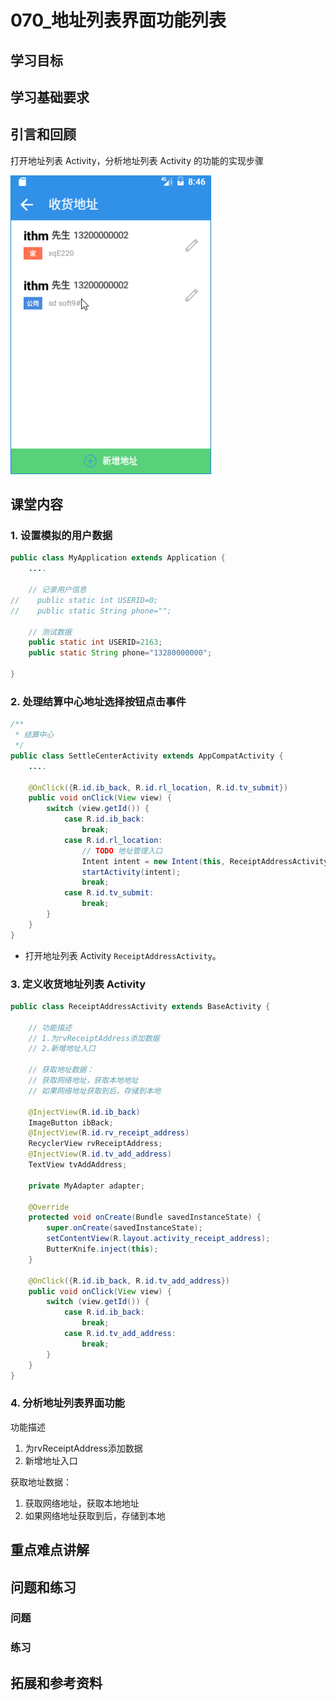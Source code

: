 # 070_地址列表界面功能列表
## 学习目标

## 学习基础要求

## 引言和回顾
打开地址列表 Activity，分析地址列表 Activity 的功能的实现步骤

![](img/takeout009.png )

## 课堂内容
### 1. 设置模拟的用户数据
```java
public class MyApplication extends Application {
    ....

    // 记录用户信息
//    public static int USERID=0;
//    public static String phone="";

    // 测试数据
    public static int USERID=2163;
    public static String phone="13280000000";

}
```

### 2. 处理结算中心地址选择按钮点击事件
```java
/**
 * 结算中心
 */
public class SettleCenterActivity extends AppCompatActivity {
    ....

    @OnClick({R.id.ib_back, R.id.rl_location, R.id.tv_submit})
    public void onClick(View view) {
        switch (view.getId()) {
            case R.id.ib_back:
                break;
            case R.id.rl_location:
                // TODO 地址管理入口
                Intent intent = new Intent(this, ReceiptAddressActivity.class);
                startActivity(intent);
                break;
            case R.id.tv_submit:
                break;
        }
    }
}
```

- 打开地址列表 Activity `ReceiptAddressActivity`。

### 3. 定义收货地址列表 Activity
```java
public class ReceiptAddressActivity extends BaseActivity {

    // 功能描述
    // 1.为rvReceiptAddress添加数据
    // 2.新增地址入口

    // 获取地址数据：
    // 获取网络地址，获取本地地址
    // 如果网络地址获取到后，存储到本地

    @InjectView(R.id.ib_back)
    ImageButton ibBack;
    @InjectView(R.id.rv_receipt_address)
    RecyclerView rvReceiptAddress;
    @InjectView(R.id.tv_add_address)
    TextView tvAddAddress;

    private MyAdapter adapter;

    @Override
    protected void onCreate(Bundle savedInstanceState) {
        super.onCreate(savedInstanceState);
        setContentView(R.layout.activity_receipt_address);
        ButterKnife.inject(this);
    }

    @OnClick({R.id.ib_back, R.id.tv_add_address})
    public void onClick(View view) {
        switch (view.getId()) {
            case R.id.ib_back:
                break;
            case R.id.tv_add_address:
                break;
        }
    }
}
```

### 4. 分析地址列表界面功能
功能描述

1. 为rvReceiptAddress添加数据
2. 新增地址入口

获取地址数据：

1. 获取网络地址，获取本地地址
2. 如果网络地址获取到后，存储到本地


## 重点难点讲解

## 问题和练习

### 问题

### 练习

## 拓展和参考资料
